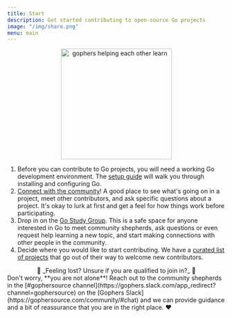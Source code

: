 ```yaml
---
title: Start
description: Get started contributing to open-source Go projects
image: "/img/share.png"
menu: main
---
```


<center>
  <img alt="gophers helping each other learn" src="/img/share.png" width="256" />
</center>

1. Before you can contribute to Go projects, you will need a working Go development
    environment. The [setup guide](/setup) will walk you through installing and
    configuring Go.
1. [Connect with the community](/community/#chat)! A good place to see what's going on in a project,
    meet other contributors, and ask specific questions about a project.
    It's okay to lurk at first and get a feel for how things work before participating.
1. Drop in on the [Go Study Group](/study-group). This is a safe space for anyone
    interested in Go to meet community shepherds, ask questions or even request
    help learning a new topic, and start making connections with other people
    in the community.
1. Decide where you would like to start contributing. We have a
    [curated list of projects](/projects) that go out of their way to welcome
    new contributors.

<center>
🤔 _Feeling lost? Unsure if you are qualified to join in?_ 🤔
</center>
Don't worry, **you are not alone**! Reach out to the community shepherds in the
[#gophersource channel](https://gophers.slack.com/app_redirect?channel=gophersource)
on the [Gophers Slack](https://gophersource.com/community/#chat)
and we can provide guidance and a bit of reassurance that you are in the right place. ❤️
